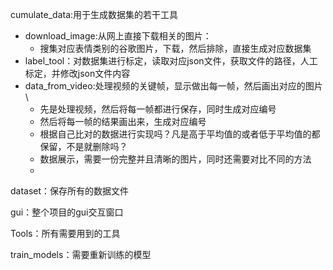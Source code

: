 cumulate_data:用于生成数据集的若干工具
 * download_image:从网上直接下载相关的图片：
    * 搜集对应表情类别的谷歌图片，下载，然后排除，直接生成对应数据集
 * label_tool：对数据集进行标定，读取对应json文件，获取文件的路径，人工标定，并修改json文件内容
 * data_from_video:处理视频的关键帧，显示做出每一帧，然后画出对应的图片\
    * 先是处理视频，然后将每一帧都进行保存，同时生成对应编号
    * 然后将每一帧的结果画出来，生成对应编号
    * 根据自己比对的数据进行实现吗？凡是高于平均值的或者低于平均值的都保留，不是就删除吗？
    * 数据展示，需要一份完整并且清晰的图片，同时还需要对比不同的方法
    * 

    
    
dataset：保存所有的数据文件

gui：整个项目的gui交互窗口

Tools：所有需要用到的工具

train_models：需要重新训练的模型